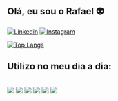 ## Olá, eu sou o Rafael 👽

[![Linkedin](https://img.shields.io/badge/LinkedIn-0077B5?style=for-the-badge&logo=linkedin&logoColor=white)](https://www.linkedin.com/in/rafael-cordeiro-de-almeida/)
[![Instagram](https://img.shields.io/badge/Instagram-E4405F?style=for-the-badge&logo=instagram&logoColor=white
)](https://www.instagram.com/rei.fael_?igsh=NHY3a3Vwc253Z25j)


[![Top Langs](https://github-readme-stats.vercel.app/api/top-langs/?username=RCordeiroAlmeida&layout=donut-vertical)](https://github.com/anuraghazra/github-readme-stats)

## Utilizo no meu dia a dia:
<div style="display: inline_block"><br/>
<img src="https://img.shields.io/badge/HTML5-E34F26?style=for-the-badge&logo=html5&logoColor=white">
<img src="https://img.shields.io/badge/CSS3-1572B6?style=for-the-badge&logo=css3&logoColor=white">
<img src="https://img.shields.io/badge/JavaScript-323330?style=for-the-badge&logo=javascript&logoColor=F7DF1E">
<img src="https://img.shields.io/badge/PHP-777BB4?style=for-the-badge&logo=php&logoColor=white">
<img src="https://img.shields.io/badge/MySQL-005C84?style=for-the-badge&logo=mysql&logoColor=white">
<img src="https://img.shields.io/badge/jQuery-0769AD?style=for-the-badge&logo=jquery&logoColor=white">
</div>